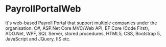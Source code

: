 # PayrollPortalWeb
It's web-based Payroll Portal that support multiple companies under the organisation. C#, ASP.Net Core MVC/Web API, EF Core (Code First), ADO.Net, WPF, SQL Server, stored  procedures, HTML5, CSS, Bootstrap 5, JavaScript and JQuery, IIS etc.
